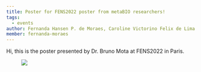 ```yaml
---
title: Poster for FENS2022 poster from metaBIO researchers!
tags:
  - events
author: Fernanda Hansen P. de Moraes, Caroline Victorino Felix de Lima and Victor B. B. Mello
member: fernanda-moraes
---
```


Hi, this is the poster presented by Dr. Bruno Mota at FENS2022 in Paris. 

<figure class="figure">
  <a class="fix_image">
    <img
      src="/poster/FENS_2022_BM.png"
      style="{{ img }}"
      loading="lazy"
      style="width: 560px;"
    />
    </a>
</figure>


